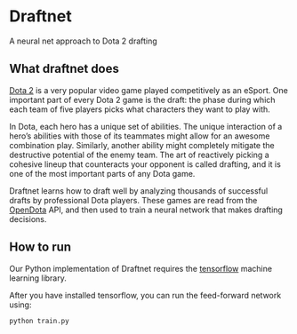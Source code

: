 # Draftnet
A neural net approach to Dota 2 drafting

## What draftnet does

[Dota 2](http://blog.dota2.com/?l=english) is a very popular video game played competitively as an eSport.
One important part of every Dota 2 game is the draft: the phase during which each team of five players picks what 
characters they want to play with.

In Dota, each hero has a unique set of abilities. The unique interaction of a hero’s abilities with those of its 
teammates might allow for an awesome combination play. Similarly, another ability might completely mitigate the 
destructive potential of the enemy team. The art of reactively picking a cohesive lineup that counteracts your 
opponent is called drafting, and it is one of the most important parts of any Dota game.

Draftnet learns how to draft well by analyzing thousands of successful drafts by professional Dota players. These games
are read from the [OpenDota](https://www.opendota.com/) API, and then used to train a neural network that makes drafting decisions.

## How to run

Our Python implementation of Draftnet requires the [tensorflow](https://www.tensorflow.org/) machine learning library.

After you have installed tensorflow, you can run the feed-forward network using: 

~~~~
python train.py
~~~~
